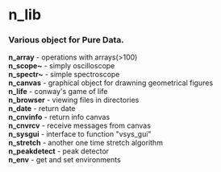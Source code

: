 # n_lib
### Various object for Pure Data.
**n_array** - operations with arrays(>100)  
**n_scope~** - simply oscilloscope  
**n_spectr~** - simple spectroscope  
**n_canvas** - graphical object for drawning geometrical figures  
**n_life** - conway's game of life  
**n_browser** - viewing files in directories  
**n_date** - return date  
**n_cnvinfo** - return info canvas  
**n_cnvrcv** - receive messages from canvas  
**n_sysgui** - interface to function "vsys_gui"  
**n_stretch** - another one time stretch algorithm  
**n_peakdetect** - peak detector  
**n_env** - get and set environments  

